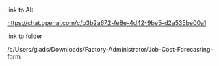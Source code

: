 link to AI:

https://chat.openai.com/c/b3b2a672-fe8e-4d42-9be5-d2a535be00a1


link to folder

/c/Users/glads/Downloads/Factory-Administrator/Job-Cost-Forecasting-form
